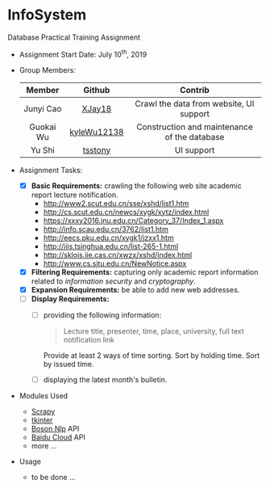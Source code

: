 # InfoSystem
Database Practical Training Assignment

- Assignment Start Date: July 10<sup>th</sup>, 2019
- Group Members:

    Member|Github|Contrib|
    :---:|:---:|:---:
    Junyi Cao|[XJay18](https://github.com/XJay18)|Crawl the data from website, UI support
    Guokai Wu|[kyleWu12138](https://github.com/kyleWu12138)|Construction and maintenance of the database
    Yu Shi|[tsstony](https://github.com/tsstony)|UI support

- Assignment Tasks:
    - [x] **Basic Requirements:** crawling the following web site academic report lecture notification.
        - http://www2.scut.edu.cn/sse/xshd/list1.htm
        - http://cs.scut.edu.cn/newcs/xygk/xytz/index.html
        - https://xxxy2016.jnu.edu.cn/Category_37/Index_1.aspx
        - http://info.scau.edu.cn/3762/list1.htm
        - http://eecs.pku.edu.cn/xygk1/jzxx1.htm
        - http://iiis.tsinghua.edu.cn/list-265-1.html
        - http://sklois.iie.cas.cn/xwzx/xshd/index.html
        - http://www.cs.sjtu.edu.cn/NewNotice.aspx
    - [x] **Filtering Requirements:** capturing only academic report information related to *information security* and *cryptography*.
    - [x] **Expansion Requirements:** be able to add new web addresses.
    - [ ] **Display Requirements:** 
        - [ ] providing the following information:
            > Lecture title, presenter, time, place, university, full text notification link
            
             Provide at least 2 ways of time sorting. Sort by holding time. Sort by issued time.
             
        - [ ] displaying the latest month's bulletin.

- Modules Used
    - [Scrapy](https://scrapy.org/)
    - [tkinter](https://docs.python.org/3/library/tkinter.html#)
    - [Boson Nlp](https://bosonnlp.com/) API
    - [Baidu Cloud](https://cloud.baidu.com/) API
    - more ...
    
- Usage
    - to be done ...
